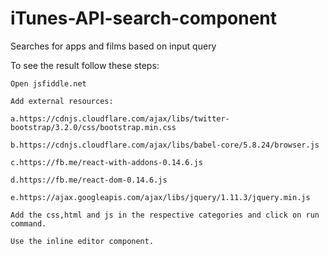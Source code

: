 # iTunes-API-search-component
Searches for apps and films based on input query

To see the result follow these steps:

    Open jsfiddle.net

    Add external resources:

    a.https://cdnjs.cloudflare.com/ajax/libs/twitter-bootstrap/3.2.0/css/bootstrap.min.css

    b.https://cdnjs.cloudflare.com/ajax/libs/babel-core/5.8.24/browser.js

    c.https://fb.me/react-with-addons-0.14.6.js

    d.https://fb.me/react-dom-0.14.6.js
    
    e.https://ajax.googleapis.com/ajax/libs/jquery/1.11.3/jquery.min.js

    Add the css,html and js in the respective categories and click on run command.

    Use the inline editor component.

